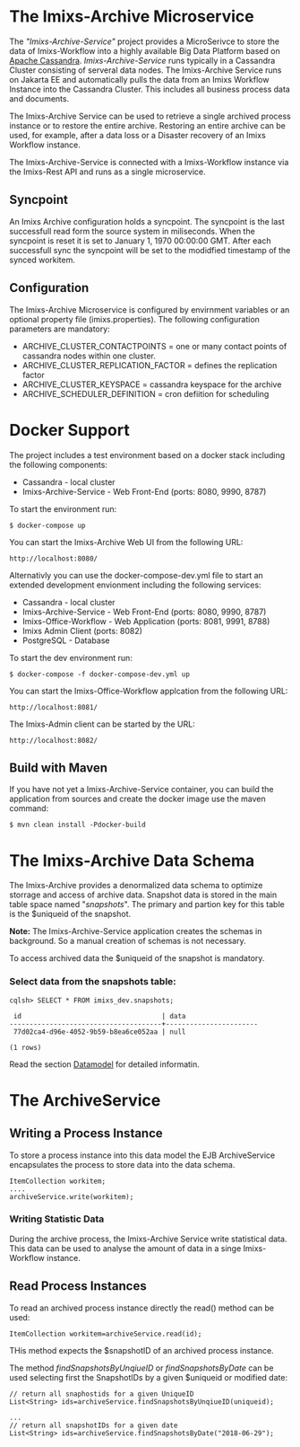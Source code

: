# The Imixs-Archive Microservice
The _"Imixs-Archive-Service"_ project provides a MicroSerivce to store the data of Imixs-Workflow into a highly available Big Data Platform based on [Apache Cassandra](http://cassandra.apache.org/). _Imixs-Archive-Service_ runs  typically in a Cassandra Cluster consisting of serveral data nodes. The Imixs-Archive Service runs on Jakarta EE and automatically pulls the data from an Imixs Workflow Instance into the Cassandra Cluster. This includes all business process data and documents. 

The Imixs-Archive Service can be used to retrieve a single archived process instance or to restore the entire archive. Restoring an entire archive can be used, for example, after a data loss or a Disaster recovery of an Imixs Workflow instance. 

The Imixs-Archive-Service is connected with a Imixs-Workflow instance via the Imixs-Rest API and runs as a single microservice. 

## Syncpoint

An Imixs Archive configuration holds a syncpoint. The syncpoint is the last successfull read form the source system in miliseconds. 
When the syncpoint is reset it is set to January 1, 1970 00:00:00 GMT.
After each successfull sync the syncpoint will be set to the modidfied timestamp of the synced workitem. 


## Configuration

The Imixs-Archive Microservice is configured by envirnment variables or an optional property file (imixs.properties). 
The following configuration parameters are mandatory:

 * ARCHIVE\_CLUSTER\_CONTACTPOINTS = one or many contact points of cassandra nodes within one cluster. 
 * ARCHIVE\_CLUSTER\_REPLICATION\_FACTOR = defines the replication factor 
 * ARCHIVE\_CLUSTER\_KEYSPACE = cassandra keyspace for the archive
 * ARCHIVE\_SCHEDULER\_DEFINITION = cron defiition for scheduling
 
# Docker Support

The project includes a test environment based on a docker stack including the following components:

* Cassandra - local cluster
* Imixs-Archive-Service - Web Front-End (ports: 8080, 9990, 8787)

To start the environment run:
	
	$ docker-compose up

You can start the Imixs-Archive Web UI from the following URL:

	http://localhost:8080/

	 	 	
Alternativly you can use the docker-compose-dev.yml file to start an extended development envionment including the following services:

* Cassandra - local cluster
* Imixs-Archive-Service - Web Front-End (ports: 8080, 9990, 8787)
* Imixs-Office-Workflow - Web Application (ports: 8081, 9991, 8788)
* Imixs Admin Client (ports: 8082)
* PostgreSQL - Database

To start the dev environment run: 

	$ docker-compose -f docker-compose-dev.yml up

You can start the Imixs-Office-Workflow applcation from the following URL:

	http://localhost:8081/

The Imixs-Admin client can be started by the URL:
		
	http://localhost:8082/


## Build with Maven 

If you have not yet a Imixs-Archive-Service container, you can build the application from sources and create the docker image use the maven command:

	$ mvn clean install -Pdocker-build



# The Imixs-Archive Data Schema

The Imixs-Archive provides a denormalized data schema to optimize storrage and access of archive data. 
Snapshot data is stored in the main table space named "_snapshots_". The primary and partion key for this table is the $uniqueid of the snapshot. 

**Note:** The Imixs-Archive-Service application creates the schemas in background. So a manual creation of schemas is not necessary. 

To access archived data the $uniqueid of the snapshot is mandatory.

	
### Select data from the snapshots table:

	cqlsh> SELECT * FROM imixs_dev.snapshots;
	
	 id                                   | data 
	--------------------------------------+-----------------------
	 77d02ca4-d96e-4052-9b59-b8ea6ce052aa | null 
	
	(1 rows)
	
	

Read the section [Datamodel](docs/DATAMODEL.md) for detailed informatin.

	
# The ArchiveService


## Writing a Process Instance

To store a process instance into this data model the EJB ArchiveService encapsulates the process to store data into the data schema.

	ItemCollection workitem;
	....
	archiveService.write(workitem);


### Writing Statistic Data

During the archive process, the Imixs-Archive Service write statistical data. This data can be used to analyse the amount of data in a singe Imixs-Workflow instance. 



	
## Read Process Instances

To read an archived process instance directly the read() method can be used: 

	ItemCollection workitem=archiveService.read(id);
	
THis method expects the $snapshotID of an archived process instance. 
 	
The method _findSnapshotsByUnqiueID_ or _findSnapshotsByDate_ can be used selecting first the SnapshotIDs by a given $uniqueid or modified date:


	// return all snaphostids for a given UniqueID
	List<String> ids=archiveService.findSnapshotsByUnqiueID(uniqueid);
	
	...
	// return all snapshotIDs for a given date 
	List<String> ids=archiveService.findSnapshotsByDate("2018-06-29");

 	


